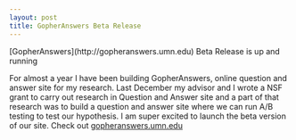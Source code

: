 ```yaml
---
layout: post
title: GopherAnswers Beta Release
---
```



<div class="message">
  [GopherAnswers](http://gopheranswers.umn.edu) Beta Release is up and running
</div>

For almost a year I have been building GopherAnswers, online question and answer site for my research. Last December my advisor and I wrote a NSF grant to carry out research in Question and Answer site and a part of that research was to build a question and answer site where we can run A/B testing to test our hypothesis. I am super excited to launch the beta version of our site. Check out [gopheranswers.umn.edu](http://gopheranswers.umn.edu)
